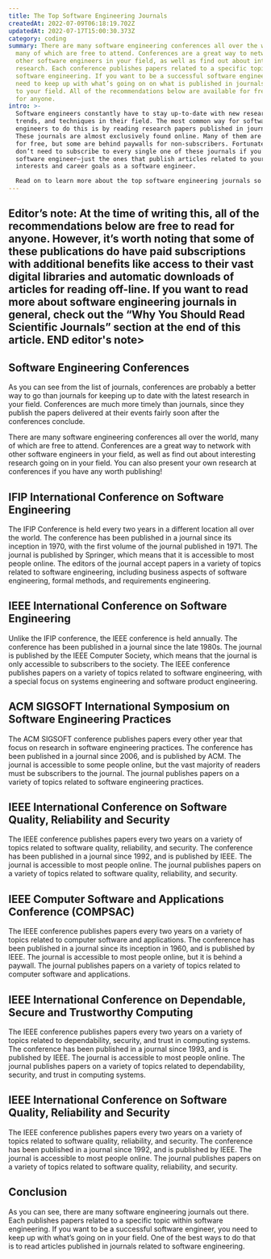```yaml
---
title: The Top Software Engineering Journals
createdAt: 2022-07-09T06:18:19.702Z
updatedAt: 2022-07-17T15:00:30.373Z
category: coding
summary: There are many software engineering conferences all over the world,
  many of which are free to attend. Conferences are a great way to network with
  other software engineers in your field, as well as find out about interesting
  research. Each conference publishes papers related to a specific topic within
  software engineering. If you want to be a successful software engineer, you
  need to keep up with what’s going on on what is published in journals related
  to your field. All of the recommendations below are available for free to read
  for anyone.
intro: >-
  Software engineers constantly have to stay up-to-date with new research,
  trends, and techniques in their field. The most common way for software
  engineers to do this is by reading research papers published in journals.
  These journals are almost exclusively found online. Many of them are available
  for free, but some are behind paywalls for non-subscribers. Fortunately, you
  don’t need to subscribe to every single one of these journals if you’re a
  software engineer—just the ones that publish articles related to your specific
  interests and career goals as a software engineer. 

  Read on to learn more about the top software engineering journals so that you can pick which ones will help you excel as a software engineer!
---
```


## Editor’s note: At the time of writing this, all of the recommendations below are free to read for anyone. However, it’s worth noting that some of these publications do have paid subscriptions with additional benefits like access to their vast digital libraries and automatic downloads of articles for reading off-line. If you want to read more about software engineering journals in general, check out the “Why You Should Read Scientific Journals” section at the end of this article. END editor's note>

## Software Engineering Conferences

As you can see from the list of journals, conferences are probably a better way to go than journals for keeping up to date with the latest research in your field. Conferences are much more timely than journals, since they publish the papers delivered at their events fairly soon after the conferences conclude.

There are many software engineering conferences all over the world, many of which are free to attend. Conferences are a great way to network with other software engineers in your field, as well as find out about interesting research going on in your field. You can also present your own research at conferences if you have any worth publishing!

## IFIP International Conference on Software Engineering

The IFIP Conference is held every two years in a different location all over the world. The conference has been published in a journal since its inception in 1970, with the first volume of the journal published in 1971. The journal is published by Springer, which means that it is accessible to most people online. The editors of the journal accept papers in a variety of topics related to software engineering, including business aspects of software engineering, formal methods, and requirements engineering.

## IEEE International Conference on Software Engineering

Unlike the IFIP conference, the IEEE conference is held annually. The conference has been published in a journal since the late 1980s. The journal is published by the IEEE Computer Society, which means that the journal is only accessible to subscribers to the society. The IEEE conference publishes papers on a variety of topics related to software engineering, with a special focus on systems engineering and software product engineering.

## ACM SIGSOFT International Symposium on Software Engineering Practices

The ACM SIGSOFT conference publishes papers every other year that focus on research in software engineering practices. The conference has been published in a journal since 2006, and is published by ACM. The journal is accessible to some people online, but the vast majority of readers must be subscribers to the journal. The journal publishes papers on a variety of topics related to software engineering practices.

## IEEE International Conference on Software Quality, Reliability and Security

The IEEE conference publishes papers every two years on a variety of topics related to software quality, reliability, and security. The conference has been published in a journal since 1992, and is published by IEEE. The journal is accessible to most people online. The journal publishes papers on a variety of topics related to software quality, reliability, and security.

## IEEE Computer Software and Applications Conference (COMPSAC)

The IEEE conference publishes papers every two years on a variety of topics related to computer software and applications. The conference has been published in a journal since its inception in 1960, and is published by IEEE. The journal is accessible to most people online, but it is behind a paywall. The journal publishes papers on a variety of topics related to computer software and applications.

## IEEE International Conference on Dependable, Secure and Trustworthy Computing

The IEEE conference publishes papers every two years on a variety of topics related to dependability, security, and trust in computing systems. The conference has been published in a journal since 1993, and is published by IEEE. The journal is accessible to most people online. The journal publishes papers on a variety of topics related to dependability, security, and trust in computing systems.

## IEEE International Conference on Software Quality, Reliability and Security

The IEEE conference publishes papers every two years on a variety of topics related to software quality, reliability, and security. The conference has been published in a journal since 1992, and is published by IEEE. The journal is accessible to most people online. The journal publishes papers on a variety of topics related to software quality, reliability, and security.

## Conclusion

As you can see, there are many software engineering journals out there. Each publishes papers related to a specific topic within software engineering. If you want to be a successful software engineer, you need to keep up with what’s going on in your field. One of the best ways to do that is to read articles published in journals related to software engineering.
